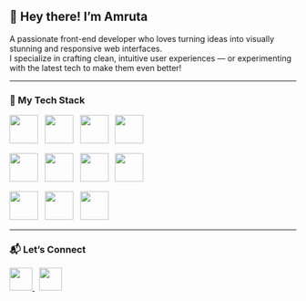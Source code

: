 ## 👋 Hey there! I’m Amruta

A passionate front-end developer who loves turning ideas into visually stunning and responsive web interfaces.  
I specialize in crafting clean, intuitive user experiences — or experimenting with the latest tech to make them even better!

---

### 🚀 My Tech Stack

<p align="left">
  <img src="https://skillicons.dev/icons?i=html" height="50" />
  &nbsp;
  <img src="https://skillicons.dev/icons?i=css" height="50" />
  &nbsp;
  <img src="https://skillicons.dev/icons?i=tailwind" height="50" />
  &nbsp;
  <img src="https://skillicons.dev/icons?i=js" height="50" />
</p>

<p align="left">
  <img src="https://skillicons.dev/icons?i=react" height="50" />
  &nbsp;
  <img src="https://skillicons.dev/icons?i=java" height="50" />
  &nbsp;
  <img src="https://skillicons.dev/icons?i=mysql" height="50" />
  &nbsp;
  <img src="https://skillicons.dev/icons?i=git" height="50" />
</p>

<p align="left">
  <img src="https://skillicons.dev/icons?i=github" height="50" />
  &nbsp;
  <img src="https://skillicons.dev/icons?i=c" height="50" />
  &nbsp;
  <img src="https://skillicons.dev/icons?i=cpp" height="50" />
</p>

---

### 📬 Let’s Connect

<p align="left">
  <a href="https://www.linkedin.com/in/amruta-shingare" target="_blank">
    <img src="https://skillicons.dev/icons?i=linkedin" height="40" />
  </a>
  &nbsp;
  <a href="mailto:amrutashingare7@gmail.com">
    <img src="https://skillicons.dev/icons?i=gmail" height="40" />
  </a>
</p>

